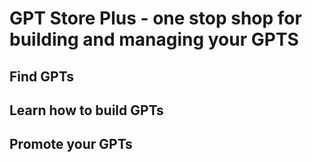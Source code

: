 # GPT Store Plus - one stop shop for building and managing your GPTS

## Find GPTs

## Learn how to build GPTs

## Promote your GPTs
